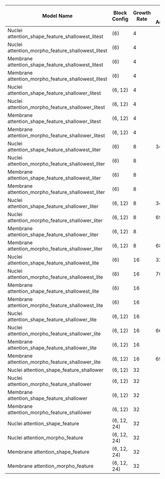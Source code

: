 | Model Name                                | Block Config  | Growth Rate | Blind Test Accuracy | Metrics File Link                        |
|-------------------------------------------|---------------|-------------|---------------------|------------------------------------------|
| Nuclei attention_shape_feature_shallowest_litest    | (6)           | 4           |               |  |
| Nuclei attention_morpho_feature_shallowest_litest   | (6)           | 4           |               |  |
| Membrane attention_shape_feature_shallowest_litest  | (6)           | 4           |               |  |
| Membrane attention_morpho_feature_shallowest_litest | (6)           | 4           |               | [metrics.npz](./metrics_gbr_inception.ipynb) |
| Nuclei attention_shape_feature_shallower_litest     | (6, 12)       | 4           |               | [metrics.npz](./metrics_gbr_inception.ipynb) |
| Nuclei attention_morpho_feature_shallower_litest    | (6, 12)       | 4           |               | [metrics.npz](./metrics_gbr_inception.ipynb) |
| Membrane attention_shape_feature_shallower_litest   | (6, 12)       | 4           |                | [metrics.npz](./metrics_gbr_inception.ipynb) |
| Membrane attention_morpho_feature_shallower_litest  | (6, 12)       | 4           |               | [metrics.npz](./metrics_gbr_inception.ipynb) |
| Nuclei attention_shape_feature_shallowest_liter     | (6)           | 8           | 34.17%               | [metrics.npz](./metrics_gbr_inception.ipynb) |
| Nuclei attention_morpho_feature_shallowest_liter    | (6)           | 8           |               | [metrics.npz](./metrics_gbr_inception.ipynb) |
| Membrane attention_shape_feature_shallowest_liter   | (6)           | 8           |                | [metrics.npz](./metrics_gbr_inception.ipynb) |
| Membrane attention_morpho_feature_shallowest_liter  | (6)           | 8           |               | [metrics.npz](./metrics_gbr_inception.ipynb) |
| Nuclei attention_shape_feature_shallower_liter      | (6, 12)       | 8           | 34.58%              | [metrics.npz](./metrics_gbr_inception.ipynb) |
| Nuclei attention_morpho_feature_shallower_liter     | (6, 12)       | 8           | 69.58%              | [metrics.npz](./metrics_gbr_inception.ipynb) |
| Membrane attention_shape_feature_shallower_liter    | (6, 12)       | 8           |                | [metrics.npz](./metrics_gbr_inception.ipynb) |
| Membrane attention_morpho_feature_shallower_liter   | (6, 12)       | 8           | 68.33%              | [metrics.npz](./metrics_gbr_inception.ipynb) |
| Nuclei attention_shape_feature_shallowest_lite      | (6)           | 16          | 32.08%              | [metrics.npz](./metrics_gbr_inception.ipynb) |
| Nuclei attention_morpho_feature_shallowest_lite     | (6)           | 16          | 70.0%              | [metrics.npz](./metrics_gbr_inception.ipynb) |
| Membrane attention_shape_feature_shallowest_lite    | (6)           | 16          |               | [metrics.npz](./metrics_gbr_inception.ipynb) |
| Membrane attention_morpho_feature_shallowest_lite   | (6)           | 16          |                | [metrics.npz](./metrics_gbr_inception.ipynb) |
| Nuclei attention_shape_feature_shallower_lite       | (6, 12)       | 16          |                | [metrics.npz](./metrics_gbr_inception.ipynb) |
| Nuclei attention_morpho_feature_shallower_lite      | (6, 12)       | 16          | 66.67%              | [metrics.npz](./metrics_gbr_inception.ipynb) |
| Membrane attention_shape_feature_shallower_lite     | (6, 12)       | 16          |               | [metrics.npz](./metrics_gbr_inception.ipynb) |
| Membrane attention_morpho_feature_shallower_lite    | (6, 12)       | 16          | 69.17%               | [metrics.npz](./metrics_gbr_inception.ipynb) |
| Nuclei attention_shape_feature_shallower            | (6, 12)       | 32          |                | [metrics.npz](./metrics_gbr_inception.ipynb) |
| Nuclei attention_morpho_feature_shallower           | (6, 12)       | 32          |                | [metrics.npz](./metrics_gbr_inception.ipynb) |
| Membrane attention_shape_feature_shallower          | (6, 12)       | 32          |                | [metrics.npz](./metrics_gbr_inception.ipynb) |
| Membrane attention_morpho_feature_shallower         | (6, 12)       | 32          |                | [metrics.npz](./metrics_gbr_inception.ipynb) |
| Nuclei attention_shape_feature                      | (6, 12, 24)   | 32          |                | [metrics.npz](./metrics_gbr_inception.ipynb) |
| Nuclei attention_morpho_feature                     | (6, 12, 24)   | 32          |                | [metrics.npz](./metrics_gbr_inception.ipynb) |
| Membrane attention_shape_feature                    | (6, 12, 24)   | 32          |               | [metrics.npz](./metrics_gbr_inception.ipynb) |
| Membrane attention_morpho_feature                   | (6, 12, 24)   | 32          |                | [metrics.npz](./metrics_gbr_inception.ipynb) |
